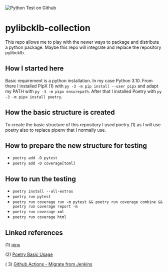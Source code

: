 ![Python Test on Github](https://github.com/Ecklebe/pylibcklb-collection/actions/workflows/python-test.yml/badge.svg?event=push&branch=master)

# pylibcklb-collection

This repo allows me to play with the newer ways to package and distribute a python package.
Maybe this repo will integrate and replace the repository pylibcklb.

## How I started here

Basic requirement is a python installation. In my case Python 3.10. From there I installed PipX (1)
with ``py -3 -m pip install --user pipx`` and adapt my PATH with ``py -3 -m pipx ensurepath``. After that I installed
Poetry
with ``py -3 -m pipx install poetry``.

## How the basic structure is created

To create the basic structure of this repository I used poetry (1) as I will use poetry also to replace
pipenv that I normally use.

## How to prepare the new structure for testing

- ``poetry add -D pytest``
- ``poetry add -D coverage[toml]``

## How to run the testing

- ``poetry install --all-extras``
- ``poetry run pytest``
- ``poetry run coverage run -m pytest && poetry run coverage combine && poetry run coverage report -m``
- ``poetry run coverage xml``
- ``poetry run coverage html``

## Linked references

(1) [pipx](https://github.com/pypa/pipx)

(2) [Poetry Basic Usage](https://python-poetry.org/docs/basic-usage/)

(
3) [Github Actions - Migrate from Jenkins](https://docs.github.com/en/actions/migrating-to-github-actions/migrating-from-jenkins-to-github-actions)